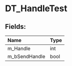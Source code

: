 # DT_HandleTest

## Fields:

| Name | Type |
| :--- | :--- |
| m_Handle | int |
| m_bSendHandle | bool |
